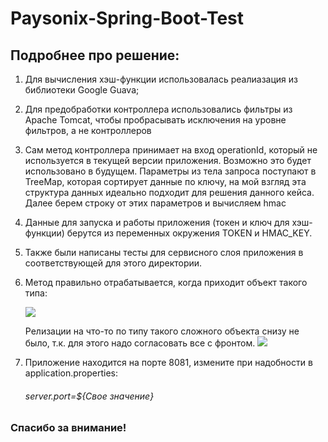 # Paysonix-Spring-Boot-Test

## Подробнее про решение:

1. Для вычисления хэш-функции использовалась реалиазация из библиотеки Google Guava;

2. Для предобработки контроллера использовались фильтры из Apache Tomcat, 
   чтобы пробрасывать исключения на уровне фильтров, а не контроллеров

3. Сам метод контроллера принимает на вход operationId, который не используется в текущей версии приложения. 
   Возможно это будет использовано в будущем. Параметры из тела запроса поступают в TreeMap, 
   которая сортирует данные по ключу, на мой взгляд эта структура данных идеально подходит для решения данного кейса.
   Далее берем строку от этих параметров и вычисляем hmac
   
4. Данные для запуска и работы приложения (токен и ключ для хэш-функции) берутся из переменных окружения
   TOKEN и HMAC_KEY.

5. Также были написаны тесты для сервисного слоя приложения в соответствующей для этого директории.

6. Метод правильно отрабатывается, когда приходит объект такого типа:
   
   ![](https://sun9-57.userapi.com/impg/1FXVohbJsr2If980n6QNf4pLNhYzkrvg2pf3cQ/NhtItzWvffU.jpg?size=257x187&quality=96&sign=27e24f2b6949b4410de8c5b7740ef38a&type=album)

   Релизации на что-то по типу такого сложного объекта снизу не было, т.к. для этого надо согласовать все с фронтом.
   ![](https://sun9-56.userapi.com/impg/MDpzZvOajH6Zsf0n1-AL5eynm3KhenBguKfROQ/vdwIYqNhjNE.jpg?size=297x277&quality=96&sign=1939ec9ce731a7b37b033dd322f2a200&type=album)


6. Приложение находится на порте 8081, измените при надобности в application.properties:
      ###### server.port=${Свое значение}

### Спасибо за внимание!
